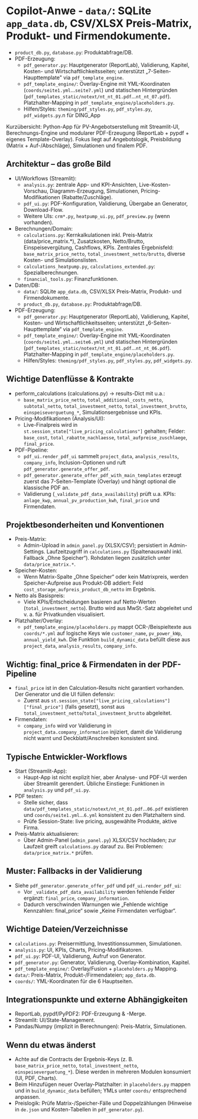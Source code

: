 # Copilot-Anwe  - `data/`: SQLite `app_data.db`, CSV/XLSX Preis-Matrix, Produkt- und Firmendokumente.
  - `product_db.py`, `database.py`: Produktabfrage/DB.
- PDF-Erzeugung:
  - `pdf_generator.py`: Hauptgenerator (ReportLab), Validierung, Kapitel, Kosten- und Wirtschaftlichkeitsseiten; unterstützt „7-Seiten-Haupttemplate" via `pdf_template_engine`.
  - `pdf_template_engine/`: Overlay-Engine mit YML-Koordinaten (`coords/seite1.yml`…`seite7.yml`) und statischen Hintergründen (`pdf_templates_static/notext/nt_nt_01.pdf`…`nt_nt_07.pdf`). Platzhalter-Mapping in `pdf_template_engine/placeholders.py`.
  - Hilfen/Styles: `theming/pdf_styles.py`, `pdf_styles.py`, `pdf_widgets.py`.n für DING_App

Kurzübersicht: Python-App für PV-Angebotserstellung mit Streamlit-UI, Berechnungs-Engine und modularer PDF-Erzeugung (ReportLab + pypdf + eigenes Template-Overlay). Fokus liegt auf Angebotslogik, Preisbildung (Matrix + Auf-/Abschläge), Simulationen und finalem PDF.

## Architektur – das große Bild
- UI/Workflows (Streamlit):
  - `analysis.py`: zentrale App- und KPI-Ansichten, Live-Kosten-Vorschau, Diagramm-Erzeugung, Simulationen, Pricing-Modifikationen (Rabatte/Zuschläge).
  - `pdf_ui.py`: PDF-Konfiguration, Validierung, Übergabe an Generator, Download-Flow.
  - Weitere UIs: `crm*.py`, `heatpump_ui.py`, `pdf_preview.py` (wenn vorhanden).
- Berechnungen/Domain:
  - `calculations.py`: Kernkalkulationen inkl. Preis-Matrix (data/price_matrix.*), Zusatzkosten, Netto/Brutto, Einspeisevergütung, Cashflows, KPIs. Zentrales Ergebnisfeld: `base_matrix_price_netto`, `total_investment_netto/brutto`, diverse Kosten- und Simulationslisten.
  - `calculations_heatpump.py`, `calculations_extended.py`: Spezialberechnungen.
  - `financial_tools.py`: Finanzfunktionen.
- Daten/DB:
  - `data/`: SQLite `app_data.db`, CSV/XLSX Preis-Matrix, Produkt- und Firmendokumente.
  - `product_db.py`, `database.py`: Produktabfrage/DB.
- PDF-Erzeugung:
  - `pdf_generator.py`: Hauptgenerator (ReportLab), Validierung, Kapitel, Kosten- und Wirtschaftlichkeitsseiten; unterstützt „6-Seiten-Haupttemplate“ via `pdf_template_engine`.
  - `pdf_template_engine/`: Overlay-Engine mit YML-Koordinaten (`coords/seite1.yml`…`seite6.yml`) und statischen Hintergründen (`pdf_templates_static/notext/nt_nt_01.pdf`…`nt_nt_06.pdf`). Platzhalter-Mapping in `pdf_template_engine/placeholders.py`.
  - Hilfen/Styles: `theming/pdf_styles.py`, `pdf_styles.py`, `pdf_widgets.py`.

## Wichtige Datenflüsse & Kontrakte
- perform_calculations (calculations.py) -> results-Dict mit u.a.:
  - `base_matrix_price_netto`, `total_additional_costs_netto`, `subtotal_netto`, `total_investment_netto`, `total_investment_brutto`, `einspeiseverguetung_*`, Simulationsergebnisse und KPIs.
- Pricing-Modifikationen (Analysis/UI):
  - Live-Finalpreis wird in `st.session_state["live_pricing_calculations"]` gehalten; Felder: `base_cost`, `total_rabatte_nachlaesse`, `total_aufpreise_zuschlaege`, `final_price`.
- PDF-Pipeline:
  - `pdf_ui.render_pdf_ui` sammelt `project_data`, `analysis_results`, `company_info`, Inclusion-Optionen und ruft `pdf_generator.generate_offer_pdf`.
  - `pdf_generator.generate_offer_pdf_with_main_templates` erzeugt zuerst das 7-Seiten-Template (Overlay) und hängt optional die klassische PDF an.
  - Validierung (`_validate_pdf_data_availability`) prüft u.a. KPIs: `anlage_kwp`, `annual_pv_production_kwh`, `final_price` und Firmendaten.

## Projektbesonderheiten und Konventionen
- Preis-Matrix:
  - Admin-Upload in `admin_panel.py` (XLSX/CSV); persistiert in Admin-Settings. Laufzeitzugriff in `calculations.py` (Spaltenauswahl inkl. Fallback „Ohne Speicher“). Rohdaten liegen zusätzlich unter `data/price_matrix.*`.
- Speicher-Kosten:
  - Wenn Matrix-Spalte „Ohne Speicher“ oder kein Matrixpreis, werden Speicher-Aufpreise aus Produkt-DB addiert: Feld `cost_storage_aufpreis_product_db_netto` im Ergebnis.
- Netto als Basispreis:
  - Viele KPIs/Entscheidungen basieren auf Netto-Werten (`total_investment_netto`). Brutto wird aus MwSt.-Satz abgeleitet und v. a. für Privatkunden visualisiert.
- Platzhalter/Overlay:
  - `pdf_template_engine/placeholders.py` mappt OCR-/Beispieltexte aus `coords/*.yml` auf logische Keys wie `customer_name`, `pv_power_kWp`, `annual_yield_kwh`. Die Funktion `build_dynamic_data` befüllt diese aus `project_data`, `analysis_results`, `company_info`.

## Wichtig: final_price & Firmendaten in der PDF-Pipeline
- `final_price` ist in den Calculation-Results nicht garantiert vorhanden. Der Generator und die UI füllen defensiv:
  - Zuerst aus `st.session_state["live_pricing_calculations"]["final_price"]` (falls gesetzt), sonst aus `total_investment_netto`/`total_investment_brutto` abgeleitet.
- Firmendaten:
  - `company_info` wird vor Validierung in `project_data.company_information` injiziert, damit die Validierung nicht warnt und Deckblatt/Anschreiben konsistent sind.

## Typische Entwickler-Workflows
- Start (Streamlit-App):
  - Haupt-App ist nicht explizit hier, aber Analyse- und PDF-UI werden über Streamlit gerendert. Übliche Einstiege: Funktionen in `analysis.py` und `pdf_ui.py`.
- PDF testen:
  - Stelle sicher, dass `data/pdf_templates_static/notext/nt_nt_01.pdf`…`06.pdf` existieren und `coords/seite1.yml`…`6.yml` konsistent zu den Platzhaltern sind.
  - Prüfe Session-State: live pricing, ausgewählte Produkte, aktive Firma.
- Preis-Matrix aktualisieren:
  - Über Admin-Panel (`admin_panel.py`) XLSX/CSV hochladen; zur Laufzeit greift `calculations.py` darauf zu. Bei Problemen: `data/price_matrix.*` prüfen.

## Muster: Fallbacks in der Validierung
- Siehe `pdf_generator.generate_offer_pdf` und `pdf_ui.render_pdf_ui`:
  - Vor `_validate_pdf_data_availability` werden fehlende Felder ergänzt: `final_price`, `company_information`.
  - Dadurch verschwinden Warnungen wie „Fehlende wichtige Kennzahlen: final_price“ sowie „Keine Firmendaten verfügbar“.

## Wichtige Dateien/Verzeichnisse
- `calculations.py`: Preisermittlung, Investitionssummen, Simulationen.
- `analysis.py`: UI, KPIs, Charts, Pricing-Modifikatoren.
- `pdf_ui.py`: PDF-UI, Validierung, Aufruf von Generator.
- `pdf_generator.py`: Generator, Validierung, Overlay-Kombination, Kapitel.
- `pdf_template_engine/`: Overlay/Fusion + `placeholders.py` Mapping.
- `data/`: Preis-Matrix, Produkt-/Firmendateien; `app_data.db`.
- `coords/`: YML-Koordinaten für die 6 Hauptseiten.

## Integrationspunkte und externe Abhängigkeiten
- ReportLab, pypdf/PyPDF2: PDF-Erzeugung & -Merge.
- Streamlit: UI/State-Management.
- Pandas/Numpy (implizit in Berechnungen): Preis-Matrix, Simulationen.

## Wenn du etwas änderst
- Achte auf die Contracts der Ergebnis-Keys (z. B. `base_matrix_price_netto`, `total_investment_netto`, `einspeiseverguetung_*`). Diese werden in mehreren Modulen konsumiert (UI, PDF, Charts).
- Beim Hinzufügen neuer Overlay-Platzhalter: in `placeholders.py` mappen und in `build_dynamic_data` befüllen; YMLs unter `coords/` entsprechend anpassen.
- Preislogik: Prüfe Matrix-/Speicher-Fälle und Doppelzählungen (Hinweise in `de.json` und Kosten-Tabellen in `pdf_generator.py`).
